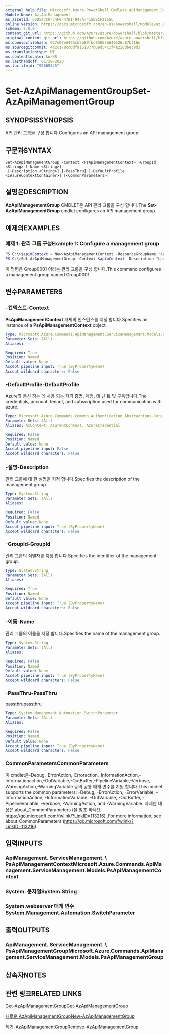 ```yaml
---
external help file: Microsoft.Azure.PowerShell.Cmdlets.ApiManagement.ServiceManagement.dll-Help.xml
Module Name: Az.ApiManagement
ms.assetid: 66D543C0-34F0-47B1-943A-415DECF2155C
online version: https://docs.microsoft.com/en-us/powershell/module/az.apimanagement/set-azapimanagementgroup
schema: 2.0.0
content_git_url: https://github.com/Azure/azure-powershell/blob/master/src/ApiManagement/ApiManagement/help/Set-AzApiManagementGroup.md
original_content_git_url: https://github.com/Azure/azure-powershell/blob/master/src/ApiManagement/ApiManagement/help/Set-AzApiManagementGroup.md
ms.openlocfilehash: 027e07ed495cb5b80fbd05852b640526c87bf16e
ms.sourcegitcommit: 4d2c178cd6df9151877b08d54c1f4a228dbec9d1
ms.translationtype: MT
ms.contentlocale: ko-KR
ms.lasthandoff: 01/29/2020
ms.locfileid: "93869345"
---
```

# <span data-ttu-id="308f9-101">Set-AzApiManagementGroup</span><span class="sxs-lookup"><span data-stu-id="308f9-101">Set-AzApiManagementGroup</span></span>

## <span data-ttu-id="308f9-102">SYNOPSIS</span><span class="sxs-lookup"><span data-stu-id="308f9-102">SYNOPSIS</span></span>
<span data-ttu-id="308f9-103">API 관리 그룹을 구성 합니다.</span><span class="sxs-lookup"><span data-stu-id="308f9-103">Configures an API management group.</span></span>

## <span data-ttu-id="308f9-104">구문과</span><span class="sxs-lookup"><span data-stu-id="308f9-104">SYNTAX</span></span>

```
Set-AzApiManagementGroup -Context <PsApiManagementContext> -GroupId <String> [-Name <String>]
 [-Description <String>] [-PassThru] [-DefaultProfile <IAzureContextContainer>] [<CommonParameters>]
```

## <span data-ttu-id="308f9-105">설명은</span><span class="sxs-lookup"><span data-stu-id="308f9-105">DESCRIPTION</span></span>
<span data-ttu-id="308f9-106">**AzApiManagementGroup** CMDLET은 API 관리 그룹을 구성 합니다.</span><span class="sxs-lookup"><span data-stu-id="308f9-106">The **Set-AzApiManagementGroup** cmdlet configures an API management group.</span></span>

## <span data-ttu-id="308f9-107">예제의</span><span class="sxs-lookup"><span data-stu-id="308f9-107">EXAMPLES</span></span>

### <span data-ttu-id="308f9-108">예제 1: 관리 그룹 구성</span><span class="sxs-lookup"><span data-stu-id="308f9-108">Example 1: Configure a management group</span></span>
```powershell
PS C:\>$apimContext = New-AzApiManagementContext -ResourceGroupName "Api-Default-WestUS" -ServiceName "contoso"
PS C:\>Set-AzApiManagementGroup -Context $apimContext -Description "Updated Management Group" -Name "Group0001"
```

<span data-ttu-id="308f9-109">이 명령은 Group0001 이라는 관리 그룹을 구성 합니다.</span><span class="sxs-lookup"><span data-stu-id="308f9-109">This command configures a management group named Group0001.</span></span>

## <span data-ttu-id="308f9-110">변수</span><span class="sxs-lookup"><span data-stu-id="308f9-110">PARAMETERS</span></span>

### <span data-ttu-id="308f9-111">-컨텍스트</span><span class="sxs-lookup"><span data-stu-id="308f9-111">-Context</span></span>
<span data-ttu-id="308f9-112">**PsApiManagementContext** 개체의 인스턴스를 지정 합니다.</span><span class="sxs-lookup"><span data-stu-id="308f9-112">Specifies an instance of a **PsApiManagementContext** object.</span></span>

```yaml
Type: Microsoft.Azure.Commands.ApiManagement.ServiceManagement.Models.PsApiManagementContext
Parameter Sets: (All)
Aliases:

Required: True
Position: Named
Default value: None
Accept pipeline input: True (ByPropertyName)
Accept wildcard characters: False
```

### <span data-ttu-id="308f9-113">-DefaultProfile</span><span class="sxs-lookup"><span data-stu-id="308f9-113">-DefaultProfile</span></span>
<span data-ttu-id="308f9-114">Azure와 통신 하는 데 사용 되는 자격 증명, 계정, 테 넌 트 및 구독입니다.</span><span class="sxs-lookup"><span data-stu-id="308f9-114">The credentials, account, tenant, and subscription used for communication with azure.</span></span>

```yaml
Type: Microsoft.Azure.Commands.Common.Authentication.Abstractions.Core.IAzureContextContainer
Parameter Sets: (All)
Aliases: AzContext, AzureRmContext, AzureCredential

Required: False
Position: Named
Default value: None
Accept pipeline input: False
Accept wildcard characters: False
```

### <span data-ttu-id="308f9-115">-설명</span><span class="sxs-lookup"><span data-stu-id="308f9-115">-Description</span></span>
<span data-ttu-id="308f9-116">관리 그룹에 대 한 설명을 지정 합니다.</span><span class="sxs-lookup"><span data-stu-id="308f9-116">Specifies the description of the management group.</span></span>

```yaml
Type: System.String
Parameter Sets: (All)
Aliases:

Required: False
Position: Named
Default value: None
Accept pipeline input: True (ByPropertyName)
Accept wildcard characters: False
```

### <span data-ttu-id="308f9-117">-GroupId</span><span class="sxs-lookup"><span data-stu-id="308f9-117">-GroupId</span></span>
<span data-ttu-id="308f9-118">관리 그룹의 식별자를 지정 합니다.</span><span class="sxs-lookup"><span data-stu-id="308f9-118">Specifies the identifier of the management group.</span></span>

```yaml
Type: System.String
Parameter Sets: (All)
Aliases:

Required: True
Position: Named
Default value: None
Accept pipeline input: True (ByPropertyName)
Accept wildcard characters: False
```

### <span data-ttu-id="308f9-119">-이름</span><span class="sxs-lookup"><span data-stu-id="308f9-119">-Name</span></span>
<span data-ttu-id="308f9-120">관리 그룹의 이름을 지정 합니다.</span><span class="sxs-lookup"><span data-stu-id="308f9-120">Specifies the name of the management group.</span></span>

```yaml
Type: System.String
Parameter Sets: (All)
Aliases:

Required: False
Position: Named
Default value: None
Accept pipeline input: True (ByPropertyName)
Accept wildcard characters: False
```

### <span data-ttu-id="308f9-121">-PassThru</span><span class="sxs-lookup"><span data-stu-id="308f9-121">-PassThru</span></span>
<span data-ttu-id="308f9-122">passthru</span><span class="sxs-lookup"><span data-stu-id="308f9-122">passthru</span></span>

```yaml
Type: System.Management.Automation.SwitchParameter
Parameter Sets: (All)
Aliases:

Required: False
Position: Named
Default value: None
Accept pipeline input: True (ByPropertyName)
Accept wildcard characters: False
```

### <span data-ttu-id="308f9-123">CommonParameters</span><span class="sxs-lookup"><span data-stu-id="308f9-123">CommonParameters</span></span>
<span data-ttu-id="308f9-124">이 cmdlet은-Debug,-ErrorAction,-Erroraction,-InformationAction,-Informationaction,-OutVariable,-OutBuffer,-PipelineVariable,-Verbose,-WarningAction,-WarningVariable 등의 공통 매개 변수를 지원 합니다.</span><span class="sxs-lookup"><span data-stu-id="308f9-124">This cmdlet supports the common parameters: -Debug, -ErrorAction, -ErrorVariable, -InformationAction, -InformationVariable, -OutVariable, -OutBuffer, -PipelineVariable, -Verbose, -WarningAction, and -WarningVariable.</span></span> <span data-ttu-id="308f9-125">자세한 내용은 about_CommonParameters (을 참조 하세요 https://go.microsoft.com/fwlink/?LinkID=113216) .</span><span class="sxs-lookup"><span data-stu-id="308f9-125">For more information, see about_CommonParameters (https://go.microsoft.com/fwlink/?LinkID=113216).</span></span>

## <span data-ttu-id="308f9-126">입력</span><span class="sxs-lookup"><span data-stu-id="308f9-126">INPUTS</span></span>

### <span data-ttu-id="308f9-127">ApiManagement. ServiceManagement. \ PsApiManagementContext</span><span class="sxs-lookup"><span data-stu-id="308f9-127">Microsoft.Azure.Commands.ApiManagement.ServiceManagement.Models.PsApiManagementContext</span></span>

### <span data-ttu-id="308f9-128">System. 문자열</span><span class="sxs-lookup"><span data-stu-id="308f9-128">System.String</span></span>

### <span data-ttu-id="308f9-129">System.webserver 매개 변수</span><span class="sxs-lookup"><span data-stu-id="308f9-129">System.Management.Automation.SwitchParameter</span></span>

## <span data-ttu-id="308f9-130">출력</span><span class="sxs-lookup"><span data-stu-id="308f9-130">OUTPUTS</span></span>

### <span data-ttu-id="308f9-131">ApiManagement. ServiceManagement. \ PsApiManagementGroup</span><span class="sxs-lookup"><span data-stu-id="308f9-131">Microsoft.Azure.Commands.ApiManagement.ServiceManagement.Models.PsApiManagementGroup</span></span>

## <span data-ttu-id="308f9-132">상속자</span><span class="sxs-lookup"><span data-stu-id="308f9-132">NOTES</span></span>

## <span data-ttu-id="308f9-133">관련 링크</span><span class="sxs-lookup"><span data-stu-id="308f9-133">RELATED LINKS</span></span>

[<span data-ttu-id="308f9-134">Get-AzApiManagementGroup</span><span class="sxs-lookup"><span data-stu-id="308f9-134">Get-AzApiManagementGroup</span></span>](./Get-AzApiManagementGroup.md)

[<span data-ttu-id="308f9-135">새로운 AzApiManagementGroup</span><span class="sxs-lookup"><span data-stu-id="308f9-135">New-AzApiManagementGroup</span></span>](./New-AzApiManagementGroup.md)

[<span data-ttu-id="308f9-136">제거-AzApiManagementGroup</span><span class="sxs-lookup"><span data-stu-id="308f9-136">Remove-AzApiManagementGroup</span></span>](./Remove-AzApiManagementGroup.md)


